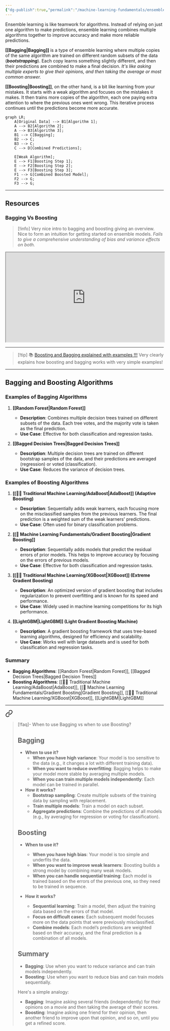 ```yaml
---
{"dg-publish":true,"permalink":"/machine-learning-fundamentals/ensemble-learning/","tags":["bagging","boosting","ensemble-learning"],"noteIcon":"2","updated":"2024-05-29T14:36:16.069+05:30"}
---
```



Ensemble learning is like teamwork for algorithms. Instead of relying on just one algorithm to make predictions, ensemble learning combines multiple algorithms together to improve accuracy and make more reliable predictions.

**[[Bagging\|Bagging]]** is a type of ensemble learning where multiple copies of the same algorithm are trained on different random subsets of the data (***bootstrapping***). Each copy learns something slightly different, and then their predictions are combined to make a final decision. *It's like asking multiple experts to give their opinions, and then taking the average or most common answer.*

**[[Boosting\|Boosting]]**, on the other hand, is a bit like learning from your mistakes. It starts with a weak algorithm and focuses on the mistakes it makes. It then trains more copies of the algorithm, each one paying extra attention to where the previous ones went wrong. This iterative process continues until the predictions become more accurate.

```mermaid
graph LR;
    A[Original Data] --> B1[Algorithm 1];
    A --> B2[Algorithm 2];
    A --> B3[Algorithm 3];
    B1 --> C[Bagging];
    B2 --> C;
    B3 --> C;
    C --> D[Combined Predictions];

    E[Weak Algorithm];
    E --> F1[Boosting Step 1];
    E --> F2[Boosting Step 2];
    E --> F3[Boosting Step 3];
    F1 --> G[Combined Boosted Model];
    F2 --> G;
    F3 --> G;

```

---

## Resources

### Bagging Vs Boosting

> [!info]
> Very nice intro to bagging and boosting giving an overview.
> Nice to form an intuition for getting started on ensemble models.
> *Fails to give a comprehensive understanding of bias and variance effects on both.*

<iframe title="Bagging vs Boosting - Ensemble Learning In Machine Learning Explained" src="https://www.youtube.com/embed/tjy0yL1rRRU?feature=oembed" height="113" width="200" allowfullscreen="" allow="fullscreen" style="aspect-ratio: 1.76991 / 1; width: 100%; height: auto;"></iframe>

---

> [!tip] 📚 [Boosting and Bagging explained with examples !!!](https://medium.com/swlh/boosting-and-bagging-explained-with-examples-5353a36eb78d)
> Very clearly explains how boosting and bagging works with very simple examples!

---

## Bagging and Boosting Algorithms

### Examples of Bagging Algorithms

1. **[[Random Forest\|Random Forest]]**
   - **Description**: Combines multiple decision trees trained on different subsets of the data. Each tree votes, and the majority vote is taken as the final prediction.
   - **Use Case**: Effective for both classification and regression tasks.

2. **[[Bagged Decision Trees\|Bagged Decision Trees]]**
   - **Description**: Multiple decision trees are trained on different bootstrap samples of the data, and their predictions are averaged (regression) or voted (classification).
   - **Use Case**: Reduces the variance of decision trees.

### Examples of Boosting Algorithms

1. **[[🧑‍🏫 Traditional Machine Learning/AdaBoost\|AdaBoost]] (Adaptive Boosting)**
   - **Description**: Sequentially adds weak learners, each focusing more on the misclassified samples from the previous learners. The final prediction is a weighted sum of the weak learners' predictions.
   - **Use Case**: Often used for binary classification problems.

2. **[[🧒 Machine Learning Fundamentals/Gradient Boosting\|Gradient Boosting]]**
   - **Description**: Sequentially adds models that predict the residual errors of prior models. This helps to improve accuracy by focusing on the errors of previous models.
   - **Use Case**: Effective for both classification and regression tasks.

3. **[[🧑‍🏫 Traditional Machine Learning/XGBoost\|XGBoost]] (Extreme Gradient Boosting)**
   - **Description**: An optimized version of gradient boosting that includes regularization to prevent overfitting and is known for its speed and performance.
   - **Use Case**: Widely used in machine learning competitions for its high performance.

4. **[[LightGBM\|LightGBM]] (Light Gradient Boosting Machine)**
   - **Description**: A gradient boosting framework that uses tree-based learning algorithms, designed for efficiency and scalability.
   - **Use Case**: Works well with large datasets and is used for both classification and regression tasks.

### Summary

- **Bagging Algorithms**: [[Random Forest\|Random Forest]], [[Bagged Decision Trees\|Bagged Decision Trees]]
- **Boosting Algorithms**: [[🧑‍🏫 Traditional Machine Learning/AdaBoost\|AdaBoost]], [[🧒 Machine Learning Fundamentals/Gradient Boosting\|Gradient Boosting]], [[🧑‍🏫 Traditional Machine Learning/XGBoost\|XGBoost]], [[LightGBM\|LightGBM]]

---


<div class="transclusion internal-embed is-loaded"><a class="markdown-embed-link" href="/miscellaneous/faq/#449278" aria-label="Open link"><svg xmlns="http://www.w3.org/2000/svg" width="24" height="24" viewBox="0 0 24 24" fill="none" stroke="currentColor" stroke-width="2" stroke-linecap="round" stroke-linejoin="round" class="svg-icon lucide-link"><path d="M10 13a5 5 0 0 0 7.54.54l3-3a5 5 0 0 0-7.07-7.07l-1.72 1.71"></path><path d="M14 11a5 5 0 0 0-7.54-.54l-3 3a5 5 0 0 0 7.07 7.07l1.71-1.71"></path></svg></a><div class="markdown-embed">



> [!faq]- When to use Bagging vs when to use Boosting?
> ## Bagging
> - **When to use it?**
> 	- **When you have high variance**: Your model is too sensitive to the data (e.g., it changes a lot with different training data).
> 	- **When you want to reduce overfitting**: Bagging helps to make your model more stable by averaging multiple models.
> 	- **When you can train multiple models independently**: Each model can be trained in parallel.
> - **How it works?**
> 	- **Bootstrap sampling**: Create multiple subsets of the training data by sampling with replacement.
> 	- **Train multiple models**: Train a model on each subset.
> 	- **Aggregate predictions**: Combine the predictions of all models (e.g., by averaging for regression or voting for classification).
> 
> ## Boosting
> - **When to use it?**
> 	- **When you have high bias**: Your model is too simple and underfits the data.
> 	- **When you want to improve weak learners**: Boosting builds a strong model by combining many weak models.
> 	- **When you can handle sequential training**: Each model is trained based on the errors of the previous one, so they need to be trained in sequence.
> 	
> - **How it works?**
> 	- **Sequential learning**: Train a model, then adjust the training data based on the errors of that model.
> 	- **Focus on difficult cases**: Each subsequent model focuses more on the data points that were previously misclassified.
> 	- **Combine models**: Each model’s predictions are weighted based on their accuracy, and the final prediction is a combination of all models.
> 
> ## Summary
> - **Bagging**: Use when you want to reduce variance and can train models independently.
> - **Boosting**: Use when you want to reduce bias and can train models sequentially.
>
>Here's a simple analogy:
> - **Bagging**: Imagine asking several friends (independently) for their opinions on a movie and then taking the average of their scores.
> - **Boosting**: Imagine asking one friend for their opinion, then another friend to improve upon that opinion, and so on, until you get a refined score.

</div></div>

